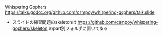 Whispering Gophers
https://talks.godoc.org/github.com/campoy/whispering-gophers/talk.slide

* スライドの練習問題のskeletonは
https://github.com/campoy/whispering-gophers/skeleton
のpart別フォルダに置いてある
